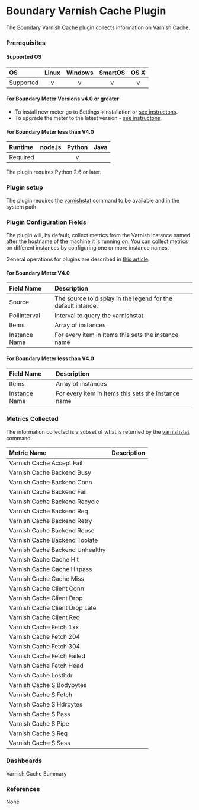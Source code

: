 Boundary Varnish Cache Plugin
=============================

The Boundary Varnish Cache plugin collects information on Varnish Cache.

### Prerequisites

#### Supported OS

|     OS    | Linux | Windows | SmartOS | OS X |
|:----------|:-----:|:-------:|:-------:|:----:|
| Supported |   v   |    v    |    v    |  v   |

#### For Boundary Meter Versions v4.0 or greater

- To install new meter go to Settings->Installation or [see instructons](https://help.boundary.com/hc/en-us/sections/200634331-Installation). 
- To upgrade the meter to the latest version - [see instructons](https://help.boundary.com/hc/en-us/articles/201573102-Upgrading-the-Boundary-Meter). 

#### For Boundary Meter less than V4.0

|  Runtime | node.js | Python | Java |
|:---------|:-------:|:------:|:----:|
| Required |         |   v    |      |

The plugin requires Python 2.6 or later.

### Plugin setup

The plugin requires the [varnishstat](https://www.varnish-cache.org/docs/4.0/reference/varnishstat.html#ref-varnishstat) command to be available and in the system path.

### Plugin Configuration Fields

The plugin will, by default, collect metrics from the Varnish instance named after the hostname of the machine it is running on.  You can collect metrics on different instances by configuring one or more instance names.

General operations for plugins are described in [this article](http://premium-support.boundary.com/customer/portal/articles/1635550-plugins---how-to).

#### For Boundary Meter V4.0

|Field Name     |Description                                                 |
|:--------------|:-----------------------------------------------------------|
|Source         |The source to display in the legend for the default intance.|
|PollInterval   |Interval to query the varnishstat                           |
|Items          |Array of instances                                          |
|Instance Name  |For every item in Items this sets the instance name         |

#### For Boundary Meter less than V4.0

|Field Name     |Description                                                 |
|:--------------|:-----------------------------------------------------------|
|Items          |Array of instances                                          |
|Instance Name  |For every item in Items this sets the instance name         |

### Metrics Collected

The information collected is a subset of what is returned by the [varnishstat](https://www.varnish-cache.org/docs/4.0/reference/varnishstat.html#ref-varnishstat) command.

|Metric Name                    |Description  |
|:------------------------------|:------------|
|Varnish Cache Accept Fail      |             |
|Varnish Cache Backend Busy     |             |
|Varnish Cache Backend Conn     |             |
|Varnish Cache Backend Fail     |             |
|Varnish Cache Backend Recycle  |             |
|Varnish Cache Backend Req      |             |
|Varnish Cache Backend Retry    |             |
|Varnish Cache Backend Reuse    |             |
|Varnish Cache Backend Toolate  |             |
|Varnish Cache Backend Unhealthy|             |
|Varnish Cache Cache Hit        |             |
|Varnish Cache Cache Hitpass    |             |
|Varnish Cache Cache Miss       |             |
|Varnish Cache Client Conn      |             |
|Varnish Cache Client Drop      |             |
|Varnish Cache Client Drop Late |             |
|Varnish Cache Client Req       |             |
|Varnish Cache Fetch 1xx        |             |
|Varnish Cache Fetch 204        |             |
|Varnish Cache Fetch 304        |             |
|Varnish Cache Fetch Failed     |             |
|Varnish Cache Fetch Head       |             |
|Varnish Cache Losthdr          |             |
|Varnish Cache S Bodybytes      |             |
|Varnish Cache S Fetch          |             |
|Varnish Cache S Hdrbytes       |             |
|Varnish Cache S Pass           |             |
|Varnish Cache S Pipe           |             |
|Varnish Cache S Req            |             |
|Varnish Cache S Sess           |             |

### Dashboards

Varnish Cache Summary

### References

None